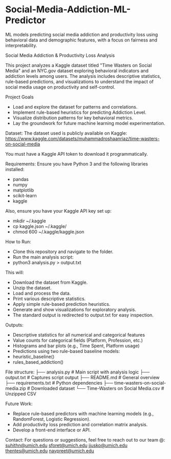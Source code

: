 # Social-Media-Addiction-ML-Predictor
ML models predicting social media addiction and productivity loss using behavioral data and demographic features, with a focus on fairness and interpretability.

Social Media Addiction & Productivity Loss Analysis

This project analyzes a Kaggle dataset titled "Time Wasters on Social Media" 
and an NYC.gov dataset exploring behavioral indicators and addiction levels among users. 
The analysis includes descriptive statistics, rule-based predictions, and visualizations to understand 
the impact of social media usage on productivity and self-control.

Project Goals
- Load and explore the dataset for patterns and correlations.
- Implement rule-based heuristics for predicting Addiction Level.
- Visualize distribution patterns for key behavioral metrics.
- Lay the groundwork for future machine learning model experimentation.

Dataset:
The dataset used is publicly available on Kaggle:
https://www.kaggle.com/datasets/muhammadroshaanriaz/time-wasters-on-social-media

You must have a Kaggle API token to download it programmatically.

Requirements:
Ensure you have Python 3 and the following libraries installed:
- pandas
- numpy
- matplotlib
- scikit-learn
- kaggle

Also, ensure you have your Kaggle API key set up:
- mkdir ~/.kaggle
- cp kaggle.json ~/.kaggle/
- chmod 600 ~/.kaggle/kaggle.json

How to Run:
- Clone this repository and navigate to the folder.
- Run the main analysis script:
- python3 analysis.py > output.txt

This will:
- Download the dataset from Kaggle.
- Unzip the dataset.
- Load and process the data.
- Print various descriptive statistics.
- Apply simple rule-based prediction heuristics.
- Generate and show visualizations for exploratory analysis.
- The standard output is redirected to output.txt for easy inspection.

Outputs:
- Descriptive statistics for all numerical and categorical features
- Value counts for categorical fields (Platform, Profession, etc.)
- Histograms and bar plots (e.g., Time Spent, Platform usage)
- Predictions using two rule-based baseline models:
- heuristic_baseline()
- rules_based_addiction()

File structure:
├── analysis.py          # Main script with analysis logic
├── output.txt           # Captures script output
├── README.md            # General overview
├── requirements.txt     # Python dependencies
├── time-wasters-on-social-media.zip  # Downloaded dataset
└── Time-Wasters on Social Media.csv  # Unzipped CSV

Future Work:
- Replace rule-based predictors with machine learning models (e.g., RandomForest, Logistic Regression).
- Add productivity loss prediction and correlation matrix analysis.
- Develop a front-end interface or API.

Contact:
For questions or suggestions, feel free to reach out to our team @:
suhithn@umich.edu
sforet@umich.edu
jjusko@umich.edu
thentes@umich.edu
navpreet@umich.edu
